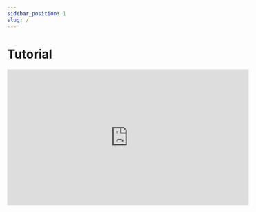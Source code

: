 ```yaml
---
sidebar_position: 1
slug: /
---
```


# Tutorial

<iframe width="560" height="315" src="https://www.youtube.com/embed/DnFP0MRJPIg?si=CdxkMRsuFBhj40-O" title="YouTube video player" frameborder="0" allow="accelerometer; autoplay; clipboard-write; encrypted-media; gyroscope; picture-in-picture; web-share" allowfullscreen></iframe>
